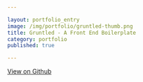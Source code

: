 ```yaml
---

layout: portfolio_entry  
image: /img/portfolio/gruntled-thumb.png 
title: Gruntled - A Front End Boilerplate 
category: portfolio  
published: true  

---
```


<a class="button" href="https://github.com/joshfry/gruntled" target="_blank">View on Github</a>
